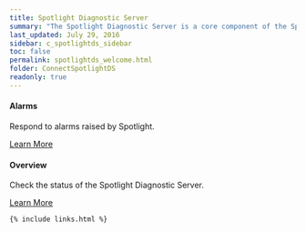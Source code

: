 ```yaml
---
title: Spotlight Diagnostic Server
summary: "The Spotlight Diagnostic Server is a core component of the Spotlight Enterprise architecture. All Spotlight data passes through the Spotlight Diagnostic Server. Spotlight Enterprise monitors the status of the Spotlight Diagnostic Server and raises alarms where necessary."
last_updated: July 29, 2016
sidebar: c_spotlightds_sidebar
toc: false
permalink: spotlightds_welcome.html
folder: ConnectSpotlightDS
readonly: true
---
```


<div class="row">
        <div class="col-md-3 col-sm-6">
            <div class="panel panel-default text-center">
                <div class="panel-body">
                    <h4>Alarms</h4>
                    <p>Respond to alarms raised by Spotlight.</p>
                    <a href="spotlightds_alarms.html" class="btn btn-primary">Learn More</a>
                </div>
            </div>
        </div>
        <div class="col-md-3 col-sm-6">
            <div class="panel panel-default text-center">
                <div class="panel-body">
                    <h4>Overview</h4>
                    <p>Check the status of the Spotlight Diagnostic Server.</p>
                    <a href="spotlightds_drilldown_overview.html" class="btn btn-primary">Learn More</a>
                </div>
            </div>
        </div>
    </div>

    {% include links.html %}
